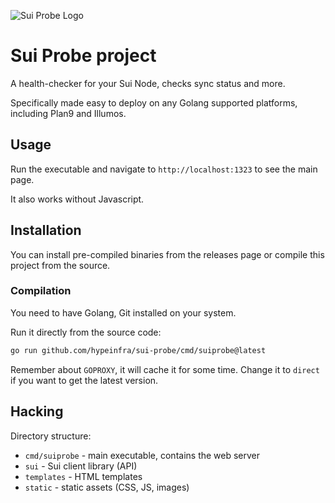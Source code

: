 ![Sui Probe Logo](https://user-images.githubusercontent.com/44648612/219971097-7983f048-7fb9-4200-a0ea-948be481b6b2.png)

# Sui Probe project

A health-checker for your Sui Node, checks sync status and more.

Specifically made easy to deploy on any Golang supported platforms, including Plan9 and Illumos.

## Usage

Run the executable and navigate to `http://localhost:1323` to see the main page.

It also works without Javascript.

## Installation

You can install pre-compiled binaries from the releases page or compile this project from the source.

### Compilation

You need to have Golang, Git installed on your system.

Run it directly from the source code:

```bash
go run github.com/hypeinfra/sui-probe/cmd/suiprobe@latest
```

Remember about `GOPROXY`, it will cache it for some time.
Change it to `direct` if you want to get the latest version.

## Hacking

Directory structure:

- `cmd/suiprobe` - main executable, contains the web server
- `sui` - Sui client library (API)
- `templates` - HTML templates
- `static` - static assets (CSS, JS, images)
